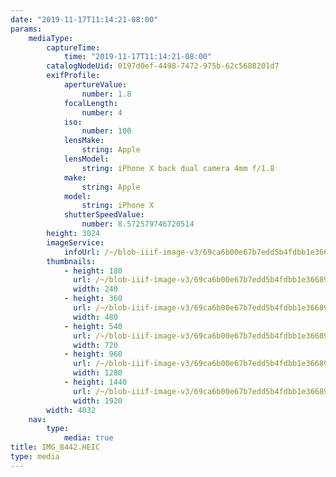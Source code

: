 ```yaml
---
date: "2019-11-17T11:14:21-08:00"
params:
    mediaType:
        captureTime:
            time: "2019-11-17T11:14:21-08:00"
        catalogNodeUid: 0197d0ef-4498-7472-975b-62c5688201d7
        exifProfile:
            apertureValue:
                number: 1.8
            focalLength:
                number: 4
            iso:
                number: 100
            lensMake:
                string: Apple
            lensModel:
                string: iPhone X back dual camera 4mm f/1.8
            make:
                string: Apple
            model:
                string: iPhone X
            shutterSpeedValue:
                number: 8.572579746720514
        height: 3024
        imageService:
            infoUrl: /~/blob-iiif-image-v3/69ca6b00e67b7edd5b4fdbb1e366898e40e6fe0d3221ec7ea9fb379a832d51d4/info.json
        thumbnails:
            - height: 180
              url: /~/blob-iiif-image-v3/69ca6b00e67b7edd5b4fdbb1e366898e40e6fe0d3221ec7ea9fb379a832d51d4/full/240%2C180/0/default.jpg
              width: 240
            - height: 360
              url: /~/blob-iiif-image-v3/69ca6b00e67b7edd5b4fdbb1e366898e40e6fe0d3221ec7ea9fb379a832d51d4/full/480%2C360/0/default.jpg
              width: 480
            - height: 540
              url: /~/blob-iiif-image-v3/69ca6b00e67b7edd5b4fdbb1e366898e40e6fe0d3221ec7ea9fb379a832d51d4/full/720%2C540/0/default.jpg
              width: 720
            - height: 960
              url: /~/blob-iiif-image-v3/69ca6b00e67b7edd5b4fdbb1e366898e40e6fe0d3221ec7ea9fb379a832d51d4/full/1280%2C960/0/default.jpg
              width: 1280
            - height: 1440
              url: /~/blob-iiif-image-v3/69ca6b00e67b7edd5b4fdbb1e366898e40e6fe0d3221ec7ea9fb379a832d51d4/full/1920%2C1440/0/default.jpg
              width: 1920
        width: 4032
    nav:
        type:
            media: true
title: IMG_8442.HEIC
type: media
---
```

